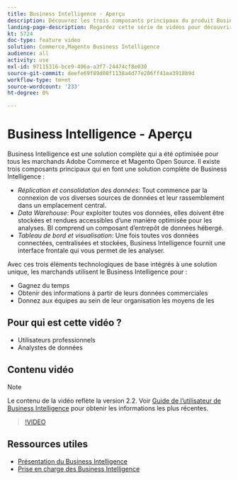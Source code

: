 ```yaml
---
title: Business Intelligence - Aperçu
description: Découvrez les trois composants principaux du produit Business Intelligence qui fournissent une solution complète de Business Intelligence.
landing-page-description: Regardez cette série de vidéos pour découvrir comment vous pouvez obtenir de meilleures informations et de meilleurs résultats commerciaux grâce à l’agrégation, l’analyse et la visualisation des données.
kt: 5724
doc-type: feature video
solution: Commerce,Magento Business Intelligence
audience: all
activity: use
exl-id: 97115316-bce9-406a-a3f7-24474cf8e030
source-git-commit: deefe69f89d08f1138a4d77e206ff41ea3918b9d
workflow-type: tm+mt
source-wordcount: '233'
ht-degree: 0%

---
```


# Business Intelligence - Aperçu

Business Intelligence est une solution complète qui a été optimisée pour tous les marchands Adobe Commerce et Magento Open Source. Il existe trois composants principaux qui en font une solution complète de Business Intelligence :

- _Réplication et consolidation des données_: Tout commence par la connexion de vos diverses sources de données et leur rassemblement dans un emplacement central.
- _Data Warehouse_: Pour exploiter toutes vos données, elles doivent être stockées et rendues accessibles d’une manière optimisée pour les analyses. BI comprend un composant d’entrepôt de données hébergé.
- _Tableau de bord et visualisation_: Une fois toutes vos données connectées, centralisées et stockées, Business Intelligence fournit une interface frontale qui vous permet de les analyser.

Avec ces trois éléments technologiques de base intégrés à une solution unique, les marchands utilisent le Business Intelligence pour :

- Gagnez du temps
- Obtenir des informations à partir de leurs données commerciales
- Donnez aux équipes au sein de leur organisation les moyens de les

## Pour qui est cette vidéo ?

- Utilisateurs professionnels
- Analystes de données

## Contenu vidéo

>[!NOTE]
>
>Le contenu de la vidéo reflète la version 2.2. Voir [Guide de l’utilisateur de Business Intelligence](https://docs.magento.com/mbi/) pour obtenir les informations les plus récentes.

>[!VIDEO](https://video.tv.adobe.com/v/35979?quality=12&learn=on)

## Ressources utiles

- [Présentation du Business Intelligence](https://docs.magento.com/mbi/getting-started/getting-started.html)
- [Prise en charge des Business Intelligence](https://support.magento.com/hc/en-us/articles/360016730811)
